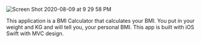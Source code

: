 ![Screen Shot 2020-08-09 at 9 29 58 PM](https://user-images.githubusercontent.com/29707177/89748172-854bd100-da87-11ea-97df-5c1a6d1c2663.png)

This application is a BMI Calculator that calculates your BMI.
You put in your weight and KG and will tell you, your personal BMI.
This app is built with iOS Swift with MVC design.
